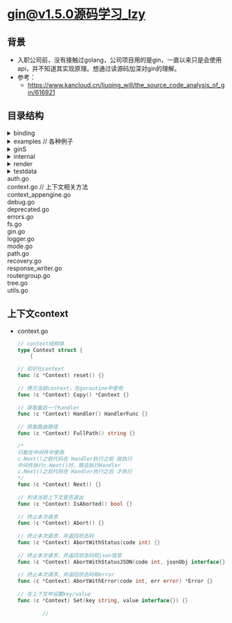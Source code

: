 # gin@v1.5.0源码学习_lzy

## 背景

- 入职公司前，没有接触过golang，公司项目用的是gin，一直以来只是会使用api，并不知道其实现原理。想通过读源码加深对gin的理解。
- 参考：
  - https://www.kancloud.cn/liuqing_will/the_source_code_analysis_of_gin/616921

## 目录结构

<details>
<summary>binding</summary>
</details>
<details>
<summary>examples  // 各种例子</summary>
</details>
<details>
<summary>ginS</summary>
</details>
<details>
<summary>internal</summary>
</details>
<details>
<summary>render</summary>
</details>
<details>
<summary>testdata</summary>
<p style="text-indent:2em; margin: 0;">222332.go</p>
<p style="text-indent:2em; margin: 0;">454656.go</p>
</details>
<div>
    auth.go
</div>
<div>
    context.go  // 上下文相关方法
</div>
<div>
    context_appengine.go
</div>
<div>
    debug.go
</div>
<div>
    deprecated.go
</div>
<div>
    errors.go
</div>
<div>
    fs.go
</div>
<div>
    gin.go
</div>
<div>
    logger.go
</div>
<div>
    mode.go
</div>
<div>
    path.go
</div>
<div>
    recovery.go
</div>
<div>
    response_writer.go
</div>
<div>
    routergroup.go
</div>
<div>
    tree.go
</div>
<div>
    utils.go
</div>

## 上下文context

- context.go

  ```go
  // context结构体
  type Context struct {
      {
  
  // 初识化context
  func (c *Context) reset() {}
          
  // 拷贝当前context，在goroutine中使用
  func (c *Context) Copy() *Context {}
          
  // 获取最后一个handler
  func (c *Context) Handler() HandlerFunc {}
          
  // 获取路由路径
  func (c *Context) FullPath() string {}
  
  /*
  只能在中间件中使用
  c.Next()之前代码在 Handler执行之前 就执行
  中间件执行c.Next()时，跳去执行Handler
  c.Next()之后代码在 Handler执行之后 才执行
  */
  func (c *Context) Next() {}
          
  // 判读当前上下文是否退出
  func (c *Context) IsAborted() bool {}
          
  // 终止本次请求
  func (c *Context) Abort() {}
          
  // 终止本次请求，并返回状态码
  func (c *Context) AbortWithStatus(code int) {}
          
  // 终止本次请求，并返回状态码和json信息
  func (c *Context) AbortWithStatusJSON(code int, jsonObj interface{}) {}
          
  // 终止本次请求，并返回状态码和error
  func (c *Context) AbortWithError(code int, err error) *Error {}
          
  // 在上下文中设置key/value
  func (c *Context) Set(key string, value interface{}) {}
          
          // 
          
  ```

  